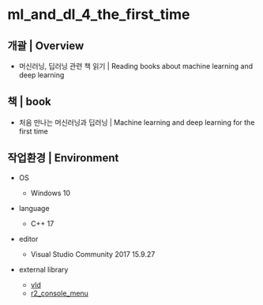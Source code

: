 # ml_and_dl_4_the_first_time

## 개괄 | Overview
- 머신러닝, 딥러닝 관련 책 읽기 | Reading books about machine learning and deep learning

## 책 | book
- 처음 만나는 머신러닝과 딥러닝 | Machine learning and deep learning for the first time

## 작업환경 | Environment
- OS
  - Windows 10

- language
  - C++ 17

- editor
  - Visual Studio Community 2017 15.9.27

- external library
  - [vld]( https://kinddragon.github.io/vld/ )
  - [r2_console_menu]( https://github.com/R2Road/r2_console_menu )
